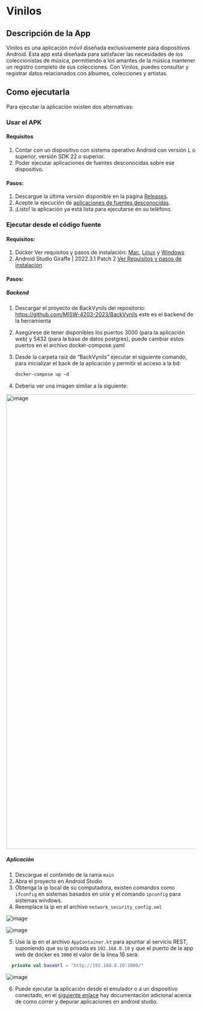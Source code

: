 # Vinilos

## Descripción de la App

Vinilos es una aplicación móvil diseñada exclusivamente para dispositivos Android. Esta app está diseñada para satisfacer las necesidades de los coleccionistas de música, permitiendo a los amantes de la música mantener un registro completo de sus colecciones. Con Vinilos, puedes consultar y registrar datos relacionados con álbumes, colecciones y artistas.

## Como ejecutarla

Para ejecutar la aplicación existen dos alternativas:

### Usar el APK

#### Requisitos

1. Contar con un dispositivo con sistema operativo Android con versión L o superior, versión SDK 22 o superior.
2. Poder ejecutar aplicaciones de fuentes desconocidas sobre ese dispositivo.

#### Pasos:

1. Descargue la última versión disponible en la página [Releases](https://github.com/MISW-4203-2023/Vinilos/releases).
2. Acepte la ejecución de [aplicaciones de fuentes desconocidas](https://developer.android.com/studio/publish?hl=es-419#publishing-unknown).
3. ¡Listo! la aplicación ya está lista para ejecutarse en su teléfono.

### Ejecutar desde el código fuente

#### Requisitos:

1. Docker Ver requisitos y pasos de instalación: [Mac](https://docs.docker.com/desktop/install/mac-install/), [Linux](https://docs.docker.com/desktop/install/linux-install/) y [Windows](https://docs.docker.com/desktop/install/windows-install/)
2. Android Studio Giraffe | 2022.3.1 Patch 2 [Ver Requisitos y pasos de instalación](https://developer.android.com/codelabs/basic-android-kotlin-compose-install-android-studio?hl=es-419#0)

#### Pasos: 

##### Backend

1. Descargar el proyecto de BackVynils del repositorio: https://github.com/MISW-4203-2023/BackVynils este es el backend de la herramienta
2. Asegúrese de tener disponibles los puertos 3000 (para la aplicación web) y 5432 (para la base de datos postgres), puede cambiar estos puertos en el archivo docker-compose.yaml
3. Desde la carpeta raiz de “BackVynils” ejecutar el siguiente comando, para inicializar el back de la aplicación y permitir el acceso a la bd:
  
   ```sh
   docker-compose up –d
   ```
   
5. Debería ver una imagen similar a la siguiente:
<img width="1209" alt="image" src="https://github.com/MISW-4203-2023/Vinilos/assets/124005780/36e6740c-b759-4358-a401-b1b0dc3e5988">

##### Aplicación

1. Descargue el contenido de la rama `main`
2. Abra el proyecto en Android Studio
3. Obtenga la ip local de su computadora, existen comandos como `ifconfig` en sistemas basados en unix y el comando `ipconfig` para sistemas windows.
4. Reemplace la ip en el archivo `network_security_config.xml`

![image](https://github.com/MISW-4203-2023/Vinilos/assets/124005780/0258848b-b808-41ef-b8ec-c95901d2144e)

![image](https://github.com/MISW-4203-2023/Vinilos/assets/124005780/e5f73727-4095-46cd-a3fb-b306ceda044a)

5. Use la ip en el archivo `AppContainer.kt` para apuntar al servicio REST, suponiendo que su ip privada es `192.168.0.10` y que el puerto de la app web de docker es `3000` el valor de la línea 16 será:
   
```kt
  private val baseUrl = "http://192.168.0.10:3000/"
```

![image](https://github.com/MISW-4203-2023/Vinilos/assets/124005780/9e0b40d5-c808-47a7-bc5b-7723e1213bcd)

6. Puede ejecutar la aplicación desde el emulador o a un dispositivo conectado, en el [siguiente enlace](https://developer.android.com/studio/run?hl=es-419) hay documentación adicional acerca de como correr y depurar aplicaciones en android studio.
